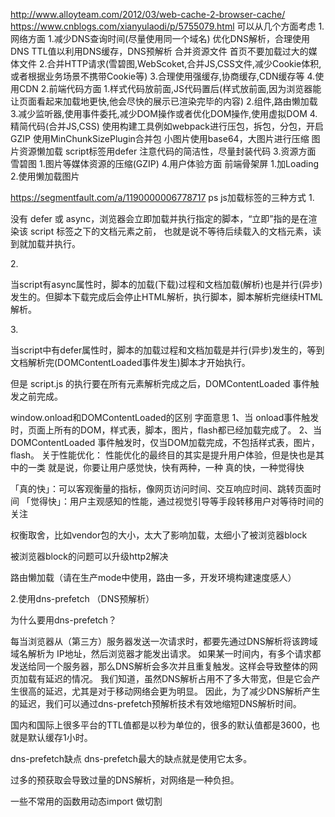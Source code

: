 http://www.alloyteam.com/2012/03/web-cache-2-browser-cache/
https://www.cnblogs.com/xianyulaodi/p/5755079.html
可以从几个方面考虑
1.网络方面
    1.减少DNS查询时间(尽量使用同一个域名)
      优化DNS解析，合理使用DNS TTL值以利用DNS缓存，DNS预解析
      合并资源文件
      首页不要加载过大的媒体文件
    2.合并HTTP请求(雪碧图,WebScoket,合并JS,CSS文件,减少Cookie体积,或者根据业务场景不携带Cookie等)
    3.合理使用强缓存,协商缓存,CDN缓存等
    4.使用CDN
2.前端代码方面
    1.样式代码放前面,JS代码置后(样式放前面,因为浏览器能让页面看起来加载地更快,他会尽快的展示已渲染完毕的内容)
    2.组件,路由懒加载
    3.减少监听器,使用事件委托,减少DOM操作或者优化DOM操作,使用虚拟DOM
    4.精简代码(合并JS,CSS)
    使用构建工具例如webpack进行压包，拆包，分包，开启GZIP
    使用MinChunkSizePlugin合并包
    小图片使用base64，大图片进行压缩
    图片资源懒加载
    script标签用defer
    注意代码的简洁性，尽量封装代码
3.资源方面
雪碧图
    1.图片等媒体资源的压缩(GZIP)
4.用户体验方面
前端骨架屏
    1.加Loading
    2.使用懒加载图片


https://segmentfault.com/a/1190000006778717
ps js加载标签的三种方式
1.<script src="script.js"></script>

没有 defer 或 async，浏览器会立即加载并执行指定的脚本，“立即”指的是在渲染该 script 标签之下的文档元素之前，
也就是说不等待后续载入的文档元素，读到就加载并执行。

2.<script async src="script.js"></script>

当script有async属性时，脚本的加载(下载)过程和文档加载(解析)也是并行(异步)发生的。但脚本下载完成后会停止HTML解析，执行脚本，脚本解析完继续HTML解析。


3.<script defer src="myscript.js"></script>

当script中有defer属性时，脚本的加载过程和文档加载是并行(异步)发生的，等到文档解析完(DOMContentLoaded事件发生)脚本才开始执行。

但是 script.js 的执行要在所有元素解析完成之后，DOMContentLoaded 事件触发之前完成。

window.onload和DOMContentLoaded的区别
字面意思
1、当 onload事件触发时，页面上所有的DOM，样式表，脚本，图片，flash都已经加载完成了。
2、当 DOMContentLoaded 事件触发时，仅当DOM加载完成，不包括样式表，图片，flash。
关于性能优化：
性能优化的最终目的其实是提升用户体验，但是快也是其中的一类
就是说，你要让用户感觉快，快有两种，一种 真的快，一种觉得快

「真的快」：可以客观衡量的指标，像网页访问时间、交互响应时间、跳转页面时间
「觉得快」：用户主观感知的性能，通过视觉引导等手段转移用户对等待时间的关注

权衡取舍，比如vendor包的大小，太大了影响加载，太细小了被浏览器block

被浏览器block的问题可以升级http2解决

路由懒加载（请在生产mode中使用，路由一多，开发环境构建速度感人）

2.使用dns-prefetch （DNS预解析）
<link rel="dns-prefetch" href="https://fonts.gstatic.com/">

为什么要用dns-prefetch？

每当浏览器从（第三方）服务器发送一次请求时，都要先通过DNS解析将该跨域域名解析为 IP地址，然后浏览器才能发出请求。
如果某一时间内，有多个请求都发送给同一个服务器，那么DNS解析会多次并且重复触发。这样会导致整体的网页加载有延迟的情况。
我们知道，虽然DNS解析占用不了多大带宽，但是它会产生很高的延迟，尤其是对于移动网络会更为明显。
因此，为了减少DNS解析产生的延迟，我们可以通过dns-prefetch预解析技术有效地缩短DNS解析时间。

国内和国际上很多平台的TTL值都是以秒为单位的，很多的默认值都是3600，也就是默认缓存1小时。

dns-prefetch缺点
dns-prefetch最大的缺点就是使用它太多。

过多的预获取会导致过量的DNS解析，对网络是一种负担。

一些不常用的函数用动态import 做切割

